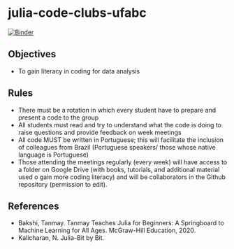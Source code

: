 # julia-code-clubs-ufabc
[![Binder](https://mybinder.org/badge_logo.svg)](https://mybinder.org/v2/gh/SantosRAC/julia-code-clubs/HEAD)

## Objectives

 * To gain literacy in coding for data analysis

## Rules

 * There must be a rotation in which every student have to prepare and present a code to the group
 * All students must read and try to understand what the code is doing to raise questions and provide feedback on week meetings
 * All code MUST be written in Portuguese; this will facilitate the inclusion of colleagues from Brazil (Portuguese speakers/ those whose native language is Portuguese)
 * Those attending the meetings regularly (every week) will have access to a folder on Google Drive (with books, tutorials, and additional material used o gain more coding literacy) and will be collaborators in the Github repository (permission to edit).

## References

 * Bakshi, Tanmay. Tanmay Teaches Julia for Beginners: A Springboard to Machine Learning for All Ages. McGraw-Hill Education, 2020.
 * Kalicharan, N. Julia–Bit by Bit.
